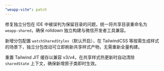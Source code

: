 ```yaml
---
"weapp-vite": patch
---
```


修复独立分包在 IDE 中被误判为保留目录的问题，统一将共享目录重命名为 `weapp-shared`，确保 rolldown 独立构建与微信开发者工具兼容。

新增分包配置 `watchSharedStyles`（默认开启），在 TailwindCSS 等按需生成样式的场景下，独立分包改动可立即刷新共享样式产物，无需重新全量构建。

重置 Tailwind JIT 缓存以兼容 v3/v4，在共享样式热更新时自动清除 `sharedState` 上下文，确保新增原子类即时生效。
